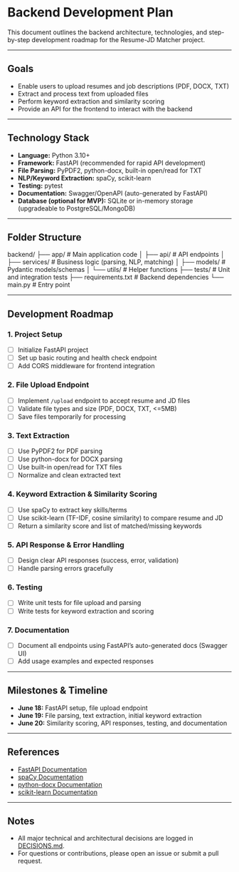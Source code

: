 # Backend Development Plan

This document outlines the backend architecture, technologies, and step-by-step development roadmap for the Resume-JD Matcher project.

---

## Goals

- Enable users to upload resumes and job descriptions (PDF, DOCX, TXT)
- Extract and process text from uploaded files
- Perform keyword extraction and similarity scoring
- Provide an API for the frontend to interact with the backend

---

## Technology Stack

- **Language:** Python 3.10+
- **Framework:** FastAPI (recommended for rapid API development)
- **File Parsing:** PyPDF2, python-docx, built-in open/read for TXT
- **NLP/Keyword Extraction:** spaCy, scikit-learn
- **Testing:** pytest
- **Documentation:** Swagger/OpenAPI (auto-generated by FastAPI)
- **Database (optional for MVP):** SQLite or in-memory storage (upgradeable to PostgreSQL/MongoDB)

---

## Folder Structure

backend/
├── app/ # Main application code
│ ├── api/ # API endpoints
│ ├── services/ # Business logic (parsing, NLP, matching)
│ ├── models/ # Pydantic models/schemas
│ └── utils/ # Helper functions
├── tests/ # Unit and integration tests
├── requirements.txt # Backend dependencies
└── main.py # Entry point


---

## Development Roadmap

### 1. Project Setup

- [ ] Initialize FastAPI project
- [ ] Set up basic routing and health check endpoint
- [ ] Add CORS middleware for frontend integration

### 2. File Upload Endpoint

- [ ] Implement `/upload` endpoint to accept resume and JD files
- [ ] Validate file types and size (PDF, DOCX, TXT, <=5MB)
- [ ] Save files temporarily for processing

### 3. Text Extraction

- [ ] Use PyPDF2 for PDF parsing
- [ ] Use python-docx for DOCX parsing
- [ ] Use built-in open/read for TXT files
- [ ] Normalize and clean extracted text

### 4. Keyword Extraction & Similarity Scoring

- [ ] Use spaCy to extract key skills/terms
- [ ] Use scikit-learn (TF-IDF, cosine similarity) to compare resume and JD
- [ ] Return a similarity score and list of matched/missing keywords

### 5. API Response & Error Handling

- [ ] Design clear API responses (success, error, validation)
- [ ] Handle parsing errors gracefully

### 6. Testing

- [ ] Write unit tests for file upload and parsing
- [ ] Write tests for keyword extraction and scoring

### 7. Documentation

- [ ] Document all endpoints using FastAPI’s auto-generated docs (Swagger UI)
- [ ] Add usage examples and expected responses

---

## Milestones & Timeline

- **June 18:** FastAPI setup, file upload endpoint
- **June 19:** File parsing, text extraction, initial keyword extraction
- **June 20:** Similarity scoring, API responses, testing, and documentation

---

## References

- [FastAPI Documentation](https://fastapi.tiangolo.com/)
- [spaCy Documentation](https://spacy.io/usage)
- [python-docx Documentation](https://python-docx.readthedocs.io/en/latest/)
- [scikit-learn Documentation](https://scikit-learn.org/stable/)

---

## Notes

- All major technical and architectural decisions are logged in [DECISIONS.md](../../DECISIONS.md).
- For questions or contributions, please open an issue or submit a pull request.

